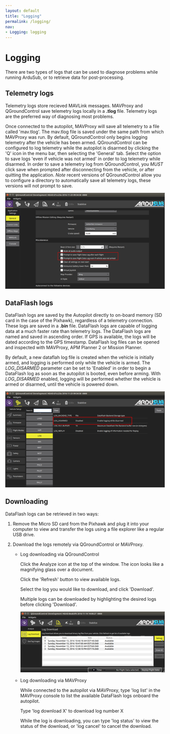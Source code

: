 ```yaml
---
layout: default
title: "Logging"
permalink: /logging/
nav:
- Logging: logging
---
```


# Logging

There are two types of logs that can be used to diagnose problems while running ArduSub, or to retrieve data for post-processing.

## Telemetry logs

Telemetry logs store recieved MAVLink messages. MAVProxy and QGroundControl save telemetry logs locally in a **.tlog** file. Telemetry logs are the preferred way of diagnosing most problems.

Once connected to the autopilot, MAVProxy will save all telemetry to a file called 'mav.tlog'. The mav.tlog file is saved under the same path from which MAVProxy was run. By default, QGroundControl only begins logging telemetry after the vehicle has been armed. QGroundControl can be configured to log telemetry while the autopilot is disarmed by clicking the 'Q' icon in the menu bar, then selecting the 'General' tab. Select the option to save logs 'even if vehicle was not armed' in order to log telemetry while disarmed. In order to save a telemetry log from QGroundControl, you *MUST* click save when prompted after disconnecting from the vehicle, or after quitting the application. *Note* recent versions of QGroundControl allow you to configure a directory to automatically save all telemetry logs, these versions will not prompt to save.

<img src="/images/log-disarmed-qgc.png" class="img-responsive img-center" style="max-height:400px;">

## DataFlash logs

DataFlash logs are saved by the Autopilot directly to on-board memory (SD card in the case of the Pixhawk), regardless of a telemetry connection. These logs are saved in a **.bin** file. DataFlash logs are capable of logging data at a much faster rate than telemetry logs. The DataFlash logs are named and saved in ascending order. If GPS is available, the logs will be dated according to the GPS timestamp. DataFlash log files can be opened and inspected with MAVProxy, APM Planner 2 or Mission Planner.

By default, a new dataflah log file is created when the vehicle is initially armed, and logging is performed only while the vehicle is armed. The *LOG_DISARMED* parameter can be set to 'Enabled' in order to begin a DataFlash log as soon as the autopilot is booted, even before arming. With *LOG_DISARMED* enabled, logging will be performed whether the vehicle is armed or disarmed, until the vehicle is powered down.

<img src="/images/log-disarmed.png" class="img-responsive img-center" style="max-height:400px;">

## Downloading

DataFlash logs can be retrieved in two ways:

1. Remove the Micro SD card from the Pixhawk and plug it into your computer to view and transfer the logs using a file explorer like a regular USB drive.

2. Download the logs remotely via QGroundControl or MAVProxy.

	- Log downloading via QGroundControl

		Click the Analyze icon at the top of the window. The icon looks like a magnifying glass over a document.

		Click the 'Refresh' button to view available logs.

		Select the log you would like to download, and click 'Download'.

		Multiple logs can be downloaded by highlighting the desired logs before clicking 'Download'.

		<img src="/images/log-download.png" class="img-responsive img-center" style="max-height:400px;">

	- Log downloading via MAVProxy

		While connected to the autopilot via MAVProxy, type 'log list' in the MAVProxy console to list the available DataFlash logs onboard the autopilot.

		Type 'log download X' to download log number X

		While the log is downloading, you can type 'log status' to view the status of the download, or 'log cancel' to cancel the download.